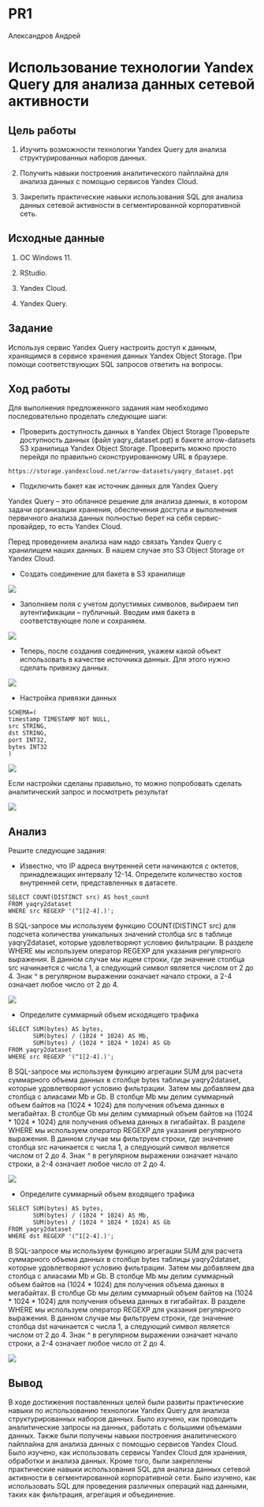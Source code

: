 # PR1
Александров Андрей

# Использование технологии Yandex Query для анализа данных сетевой активности

## Цель работы

1.  Изучить возможности технологии Yandex Query для анализа
    структурированных наборов данных.

2.  Получить навыки построения аналитического пайплайна для анализа
    данных с помощью сервисов Yandex Cloud.

3.  Закрепить практические навыки использования SQL для анализа данных
    сетевой активности в сегментированной корпоративной сеть.

## Исходные данные

1.  ОС Windows 11.

2.  RStudio.

3.  Yandex Cloud.

4.  Yandex Query.

## Задание

Используя сервис Yandex Query настроить доступ к данным, хранящимся в
сервисе хранения данных Yandex Object Storage. При помощи
соответствующих SQL запросов ответить на вопросы.

## Ход работы

Для выполнения предложенного задания нам необходимо последовательно
проделать следующие шаги:

-   Проверить доступность данных в Yandex Object Storage Проверьте
    доступность данных (файл yaqry_dataset.pqt) в бакете arrow-datasets
    S3 хранилища Yandex Object Storage. Проверить можно просто перейдя
    по правильно сконструированному URL в браузере.

`https://storage.yandexcloud.net/arrow-datasets/yaqry_dataset.pqt`

-   Подключить бакет как источник данных для Yandex Query

Yandex Query – это облачное решение для анализа данных, в котором задачи
организации хранения, обеспечения доступа и выполнения первичного
анализа данных полностью берет на себя сервис-провайдер, то есть Yandex
Cloud.

Перед проведением анализа нам надо связать Yandex Query с хранилищем
наших данных. В нашем случае это S3 Object Storage от Yandex Cloud.

-   Создать соединение для бакета в S3 хранилище

![](screenhots/screen1.png)

-   Заполняем поля с учетом допустимых символов, выбираем тип
    аутентификации – публичный. Вводим имя бакета в соответствующее поле
    и сохраняем.

![](screenhots/screen2.png)

-   Теперь, после создания соединения, укажем какой объект использовать
    в качестве источника данных. Для этого нужно сделать привязку
    данных.

![](screenhots/screen3.png)

-   Настройка привязки данных

<!-- -->

    SCHEMA=(
    timestamp TIMESTAMP NOT NULL,
    src STRING,
    dst STRING,
    port INT32,
    bytes INT32
    )

![](screenhots/screen4.png)

Если настройки сделаны правильно, то можно попробовать сделать
аналитический запрос и посмотреть результат

![](screenhots/screen5.png)

## Анализ

Решите следующие задания:

-   Известно, что IP адреса внутренней сети начинаются с октетов,
    принадлежащих интервалу 12-14. Определите количество хостов
    внутренней сети, представленных в датасете.

<!-- -->

    SELECT COUNT(DISTINCT src) AS host_count
    FROM yaqry2dataset
    WHERE src REGEXP '(^1[2-4].)';

В SQL-запросе мы используем функцию COUNT(DISTINCT src) для подсчета
количества уникальных значений столбца src в таблице yaqry2dataset,
которые удовлетворяют условию фильтрации. В разделе WHERE мы используем
оператор REGEXP для указания регулярного выражения. В данном случае мы
ищем строки, где значение столбца src начинается с числа 1, а следующий
символ является числом от 2 до 4. Знак ^ в регулярном выражении означает
начало строки, а 2-4 означает любое число от 2 до 4.

![](screenhots/screen6.png)

-   Определите суммарный объем исходящего трафика

<!-- -->

    SELECT SUM(bytes) AS bytes, 
           SUM(bytes) / (1024 * 1024) AS Mb,
           SUM(bytes) / (1024 * 1024 * 1024) AS Gb
    FROM yaqry2dataset
    WHERE src REGEXP '(^1[2-4].)';

В SQL-запросе мы используем функцию агрегации SUM для расчета суммарного
объема данных в столбце bytes таблицы yaqry2dataset, которые
удовлетворяют условию фильтрации. Затем мы добавляем два столбца с
алиасами Mb и Gb. В столбце Mb мы делим суммарный объем байтов на (1024
\* 1024) для получения объема данных в мегабайтах. В столбце Gb мы делим
суммарный объем байтов на (1024 \* 1024 \* 1024) для получения объема
данных в гигабайтах. В разделе WHERE мы используем оператор REGEXP для
указания регулярного выражения. В данном случае мы фильтруем строки, где
значение столбца src начинается с числа 1, а следующий символ является
числом от 2 до 4. Знак ^ в регулярном выражении означает начало строки,
а 2-4 означает любое число от 2 до 4.

![](screenhots/screen7.png)

-   Определите суммарный объем входящего трафика

<!-- -->

    SELECT SUM(bytes) AS bytes, 
           SUM(bytes) / (1024 * 1024) AS Mb,
           SUM(bytes) / (1024 * 1024 * 1024) AS Gb
    FROM yaqry2dataset
    WHERE dst REGEXP '(^1[2-4].)';

В SQL-запросе мы используем функцию агрегации SUM для расчета суммарного
объема данных в столбце bytes таблицы yaqry2dataset, которые
удовлетворяют условию фильтрации. Затем мы добавляем два столбца с
алиасами Mb и Gb. В столбце Mb мы делим суммарный объем байтов на (1024
\* 1024) для получения объема данных в мегабайтах. В столбце Gb мы делим
суммарный объем байтов на (1024 \* 1024 \* 1024) для получения объема
данных в гигабайтах. В разделе WHERE мы используем оператор REGEXP для
указания регулярного выражения. В данном случае мы фильтруем строки, где
значение столбца dst начинается с числа 1, а следующий символ является
числом от 2 до 4. Знак ^ в регулярном выражении означает начало строки,
а 2-4 означает любое число от 2 до 4.

![](screenhots/screen8.png)

## Вывод

В ходе достижения поставленных целей были развиты практические навыки по
использованию технологии Yandex Query для анализа структурированных
наборов данных. Было изучено, как проводить аналитические запросы на
данных, работать с большими объемами данных. Также были получены навыки
построения аналитического пайплайна для анализа данных с помощью
сервисов Yandex Cloud. Было изучено, как использовать сервисы Yandex
Cloud для хранения, обработки и анализа данных. Кроме того, были
закреплены практические навыки использования SQL для анализа данных
сетевой активности в сегментированной корпоративной сети. Было изучено,
как использовать SQL для проведения различных операций над данными,
таких как фильтрация, агрегация и объединение.
